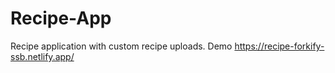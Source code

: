 # Recipe-App

Recipe application with custom recipe uploads.
Demo https://recipe-forkify-ssb.netlify.app/
